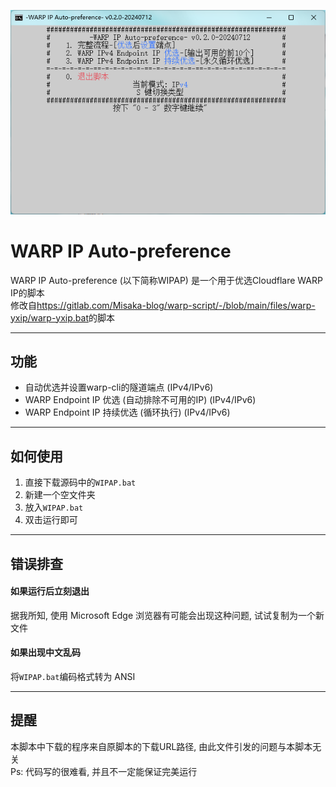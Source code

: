 <p align="center">
  <img src="./wipap.webp" alt="WIPAP simple image" height="20%">
</p>

# WARP IP Auto-preference
WARP IP Auto-preference (以下简称WIPAP) 是一个用于优选Cloudflare WARP IP的脚本  
修改自<https://gitlab.com/Misaka-blog/warp-script/-/blob/main/files/warp-yxip/warp-yxip.bat>的脚本

---

## 功能

 * 自动优选并设置warp-cli的隧道端点 (IPv4/IPv6)
 * WARP Endpoint IP 优选 (自动排除不可用的IP) (IPv4/IPv6)
 * WARP Endpoint IP 持续优选 (循环执行) (IPv4/IPv6)

---

## 如何使用

1. 直接下载源码中的`WIPAP.bat`
2. 新建一个空文件夹
3. 放入`WIPAP.bat`
4. 双击运行即可

---
## 错误排查

#### **如果运行后立刻退出**
据我所知, 使用 Microsoft Edge 浏览器有可能会出现这种问题, 试试复制为一个新文件

#### **如果出现中文乱码**
将`WIPAP.bat`编码格式转为 ANSI

---

## 提醒

本脚本中下载的程序来自原脚本的下载URL路径, 由此文件引发的问题与本脚本无关  
Ps: 代码写的很难看, 并且不一定能保证完美运行  

